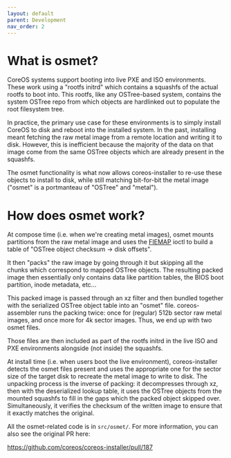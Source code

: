 ```yaml
---
layout: default
parent: Development
nav_order: 2
---
```


# What is osmet?

CoreOS systems support booting into live PXE and ISO environments. These
work using a "rootfs initrd" which contains a squashfs of the actual
rootfs to boot into. This rootfs, like any OSTree-based system, contains
the system OSTree repo from which objects are hardlinked out to populate
the root filesystem tree.

In practice, the primary use case for these environments is to simply
install CoreOS to disk and reboot into the installed system. In the
past, installing meant fetching the raw metal image from a remote
location and writing it to disk. However, this is inefficient because
the majority of the data on that image come from the same
OSTree objects which are already present in the squashfs.

The osmet functionality is what now allows coreos-installer to re-use
these objects to install to disk, while still matching bit-for-bit the
metal image ("osmet" is a portmanteau of "OSTree" and "metal").

# How does osmet work?

At compose time (i.e. when we're creating metal images), osmet mounts
partitions from the raw metal image and uses the [FIEMAP] ioctl to build
a table of "OSTree object checksum -> disk offsets".

It then "packs" the raw image by going through it but skipping all the
chunks which correspond to mapped OSTree objects. The resulting packed
image then essentially only contains data like partition tables, the
BIOS boot partition, inode metadata, etc...

This packed image is passed through an xz filter and then bundled
together with the serialized OSTree object table into an "osmet" file.
coreos-assembler runs the packing twice: once for (regular) 512b sector
raw metal images, and once more for 4k sector images. Thus, we end up
with two osmet files.

Those files are then included as part of the rootfs initrd in the live
ISO and PXE environments alongside (not inside) the squashfs.

At install time (i.e. when users boot the live environment),
coreos-installer detects the osmet files present and uses the
appropriate one for the sector size of the target disk to recreate the
metal image to write to disk. The unpacking process is the inverse of
packing: it decompresses through xz, then with the deserialized lookup
table, it uses the OSTree objects from the mounted squashfs to fill in
the gaps which the packed object skipped over. Simultaneously, it
verifies the checksum of the written image to ensure that it exactly
matches the original.

All the osmet-related code is in `src/osmet/`. For more information, you
can also see the original PR here:

https://github.com/coreos/coreos-installer/pull/187

[FIEMAP]: https://www.kernel.org/doc/html/latest/filesystems/fiemap.html
